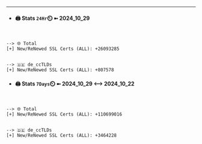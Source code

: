 

---
- #### 🖨️ **Stats** `24Hr`⏲️ ➼ 2024_10_29
```console


--> 🌐 Total
[+] New/ReNewed SSL Certs (ALL): +26093285


--> 🇩🇪 de_ccTLDs
[+] New/ReNewed SSL Certs (ALL): +807578

```

- #### 🖨️ **Stats** `7Days`⏲️ ➼ 2024_10_29 <--> 2024_10_22
```console


--> 🌐 Total
[+] New/ReNewed SSL Certs (ALL): +110699016


--> 🇩🇪 de_ccTLDs
[+] New/ReNewed SSL Certs (ALL): +3464228

```

